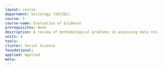 ```yaml
---
layout: course 
department: Sociology (SOCIOL)
course: 5
course-name: Evaluation of Evidence
prerequisites: None
description: A review of methodological problems in assessing data relating to social life. Topics to be covered include - posing a sociological problem, gaining access to data, measuring, establishing correlation and causal connection among data, and relating data to theoretical context. 
units: 4
tools: 
cluster: Social Science
foundational: 
applied: Applied
meta: 
---
```

